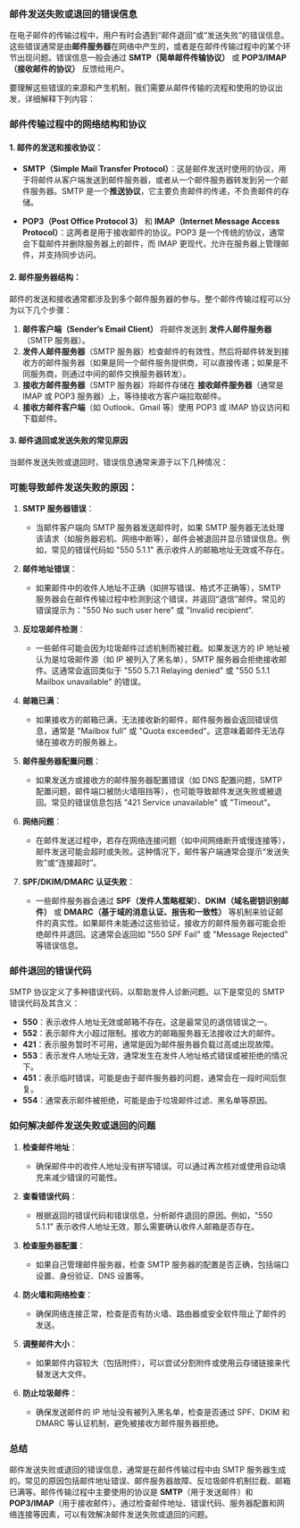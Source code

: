 ### **邮件发送失败或退回的错误信息**

在电子邮件的传输过程中，用户有时会遇到“邮件退回”或“发送失败”的错误信息。这些错误通常是由**邮件服务器**在网络中产生的，或者是在邮件传输过程中的某个环节出现问题。错误信息一般会通过 **SMTP（简单邮件传输协议）** 或 **POP3/IMAP（接收邮件的协议）** 反馈给用户。

要理解这些错误的来源和产生机制，我们需要从邮件传输的流程和使用的协议出发，详细解释下列内容：

### **邮件传输过程中的网络结构和协议**

#### 1. **邮件的发送和接收协议：**

- **SMTP（Simple Mail Transfer Protocol）**：这是邮件发送时使用的协议，用于将邮件从客户端发送到邮件服务器，或者从一个邮件服务器转发到另一个邮件服务器。SMTP 是一个**推送协议**，它主要负责邮件的传递，不负责邮件的存储。

- **POP3（Post Office Protocol 3）** 和 **IMAP（Internet Message Access Protocol）**：这两者是用于接收邮件的协议。POP3 是一个传统的协议，通常会下载邮件并删除服务器上的邮件，而 IMAP 更现代，允许在服务器上管理邮件，并支持同步访问。

#### 2. **邮件服务器结构：**

邮件的发送和接收通常都涉及到多个邮件服务器的参与。整个邮件传输过程可以分为以下几个步骤：
1. **邮件客户端（Sender’s Email Client）** 将邮件发送到 **发件人邮件服务器**（SMTP 服务器）。
2. **发件人邮件服务器**（SMTP 服务器）检查邮件的有效性，然后将邮件转发到接收方的邮件服务器（如果是同一个邮件服务提供商，可以直接传递；如果是不同服务商，则通过中间的邮件交换服务器转发）。
3. **接收方邮件服务器**（SMTP 服务器）将邮件存储在 **接收邮件服务器**（通常是 IMAP 或 POP3 服务器）上，等待接收方客户端拉取邮件。
4. **接收方邮件客户端**（如 Outlook、Gmail 等）使用 POP3 或 IMAP 协议访问和下载邮件。

#### 3. **邮件退回或发送失败的常见原因**

当邮件发送失败或退回时，错误信息通常来源于以下几种情况：

### **可能导致邮件发送失败的原因：**

1. **SMTP 服务器错误**：
   - 当邮件客户端向 SMTP 服务器发送邮件时，如果 SMTP 服务器无法处理该请求（如服务器宕机、网络中断等），邮件会被退回并显示错误信息。例如，常见的错误代码如 "550 5.1.1" 表示收件人的邮箱地址无效或不存在。

2. **邮件地址错误**：
   - 如果邮件中的收件人地址不正确（如拼写错误、格式不正确等），SMTP 服务器会在邮件传输过程中检测到这个错误，并返回“退信”邮件。常见的错误提示为："550 No such user here" 或 "Invalid recipient".

3. **反垃圾邮件检测**：
   - 一些邮件可能会因为垃圾邮件过滤机制而被拦截。如果发送方的 IP 地址被认为是垃圾邮件源（如 IP 被列入了黑名单），SMTP 服务器会拒绝接收邮件。这通常会返回类似于 "550 5.7.1 Relaying denied" 或 "550 5.1.1 Mailbox unavailable" 的错误。

4. **邮箱已满**：
   - 如果接收方的邮箱已满，无法接收新的邮件，邮件服务器会返回错误信息，通常是 "Mailbox full" 或 "Quota exceeded"。这意味着邮件无法存储在接收方的服务器上。

5. **邮件服务器配置问题**：
   - 如果发送方或接收方的邮件服务器配置错误（如 DNS 配置问题，SMTP 配置问题，邮件端口被防火墙阻挡等），也可能导致邮件发送失败或被退回。常见的错误信息包括 "421 Service unavailable" 或 "Timeout"。

6. **网络问题**：
   - 在邮件发送过程中，若存在网络连接问题（如中间网络断开或慢连接等），邮件发送可能会超时或失败。这种情况下，邮件客户端通常会提示“发送失败”或“连接超时”。

7. **SPF/DKIM/DMARC 认证失败**：
   - 一些邮件服务器会通过 **SPF（发件人策略框架）**、**DKIM（域名密钥识别邮件）** 或 **DMARC（基于域的消息认证、报告和一致性）** 等机制来验证邮件的真实性。如果邮件未能通过这些验证，接收方的邮件服务器可能会拒绝邮件并退回。这通常会返回如 "550 SPF Fail" 或 "Message Rejected" 等错误信息。

### **邮件退回的错误代码**

SMTP 协议定义了多种错误代码，以帮助发件人诊断问题。以下是常见的 SMTP 错误代码及其含义：

- **550**：表示收件人地址无效或邮箱不存在。这是最常见的退信错误之一。
- **552**：表示邮件大小超过限制。接收方的邮箱服务器无法接收过大的邮件。
- **421**：表示服务暂时不可用，通常是因为邮件服务器负载过高或出现故障。
- **553**：表示发件人地址无效，通常发生在发件人地址格式错误或被拒绝的情况下。
- **451**：表示临时错误，可能是由于邮件服务器的问题，通常会在一段时间后恢复。
- **554**：通常表示邮件被拒绝，可能是由于垃圾邮件过滤、黑名单等原因。

### **如何解决邮件发送失败或退回的问题**

1. **检查邮件地址**：
   - 确保邮件中的收件人地址没有拼写错误。可以通过再次核对或使用自动填充来减少错误的可能性。

2. **查看错误代码**：
   - 根据返回的错误代码和错误信息，分析邮件退回的原因。例如，"550 5.1.1" 表示收件人地址无效，那么需要确认收件人邮箱是否存在。

3. **检查服务器配置**：
   - 如果自己管理邮件服务器，检查 SMTP 服务器的配置是否正确，包括端口设置、身份验证、DNS 设置等。

4. **防火墙和网络检查**：
   - 确保网络连接正常，检查是否有防火墙、路由器或安全软件阻止了邮件的发送。

5. **调整邮件大小**：
   - 如果邮件内容较大（包括附件），可以尝试分割附件或使用云存储链接来代替发送大文件。

6. **防止垃圾邮件**：
   - 确保发送邮件的 IP 地址没有被列入黑名单，检查是否通过 SPF、DKIM 和 DMARC 等认证机制，避免被接收方邮件服务器拒绝。

### **总结**

邮件发送失败或退回的错误信息，通常是在邮件传输过程中由 SMTP 服务器生成的。常见的原因包括邮件地址错误、邮件服务器故障、反垃圾邮件机制拦截、邮箱已满等。邮件传输过程中主要使用的协议是 **SMTP**（用于发送邮件）和 **POP3/IMAP**（用于接收邮件）。通过检查邮件地址、错误代码、服务器配置和网络连接等因素，可以有效解决邮件发送失败或退回的问题。